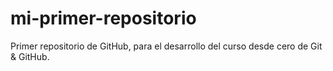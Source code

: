 # mi-primer-repositorio
Primer repositorio de GitHub, para el desarrollo del curso desde cero de Git &amp; GitHub.
